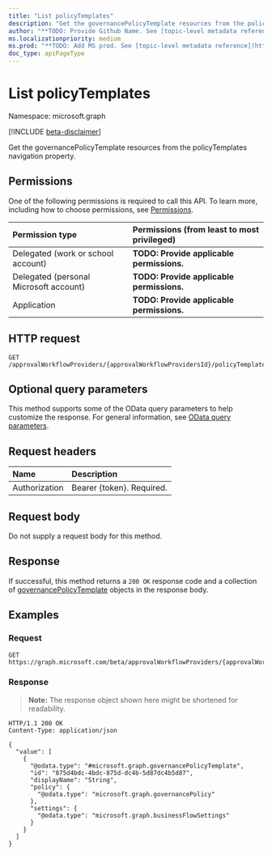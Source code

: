 ```yaml
---
title: "List policyTemplates"
description: "Get the governancePolicyTemplate resources from the policyTemplates navigation property."
author: "**TODO: Provide Github Name. See [topic-level metadata reference](https://msgo.azurewebsites.net/add/document/guidelines/metadata.html#topic-level-metadata)**"
ms.localizationpriority: medium
ms.prod: "**TODO: Add MS prod. See [topic-level metadata reference](https://msgo.azurewebsites.net/add/document/guidelines/metadata.html#topic-level-metadata)**"
doc_type: apiPageType
---
```


# List policyTemplates
Namespace: microsoft.graph

[!INCLUDE [beta-disclaimer](../../includes/beta-disclaimer.md)]

Get the governancePolicyTemplate resources from the policyTemplates navigation property.

## Permissions
One of the following permissions is required to call this API. To learn more, including how to choose permissions, see [Permissions](/graph/permissions-reference).

|Permission type|Permissions (from least to most privileged)|
|:---|:---|
|Delegated (work or school account)|**TODO: Provide applicable permissions.**|
|Delegated (personal Microsoft account)|**TODO: Provide applicable permissions.**|
|Application|**TODO: Provide applicable permissions.**|

## HTTP request

<!-- {
  "blockType": "ignored"
}
-->
``` http
GET /approvalWorkflowProviders/{approvalWorkflowProvidersId}/policyTemplates
```

## Optional query parameters
This method supports some of the OData query parameters to help customize the response. For general information, see [OData query parameters](/graph/query-parameters).

## Request headers
|Name|Description|
|:---|:---|
|Authorization|Bearer {token}. Required.|

## Request body
Do not supply a request body for this method.

## Response

If successful, this method returns a `200 OK` response code and a collection of [governancePolicyTemplate](../resources/governancepolicytemplate.md) objects in the response body.

## Examples

### Request
<!-- {
  "blockType": "request",
  "name": "list_governancepolicytemplate"
}
-->
``` http
GET https://graph.microsoft.com/beta/approvalWorkflowProviders/{approvalWorkflowProvidersId}/policyTemplates
```


### Response
>**Note:** The response object shown here might be shortened for readability.
<!-- {
  "blockType": "response",
  "truncated": true,
  "@odata.type": "Collection(microsoft.graph.governancePolicyTemplate)"
}
-->
``` http
HTTP/1.1 200 OK
Content-Type: application/json

{
  "value": [
    {
      "@odata.type": "#microsoft.graph.governancePolicyTemplate",
      "id": "875d4bdc-4bdc-875d-dc4b-5d87dc4b5d87",
      "displayName": "String",
      "policy": {
        "@odata.type": "microsoft.graph.governancePolicy"
      },
      "settings": {
        "@odata.type": "microsoft.graph.businessFlowSettings"
      }
    }
  ]
}
```

